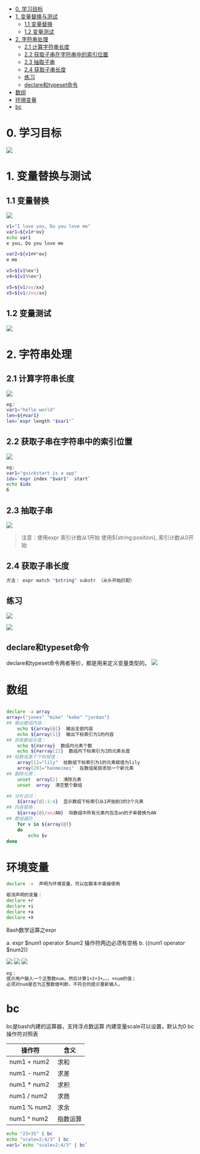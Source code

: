 <!-- TOC -->

- [0. 学习目标](#0-学习目标)
- [1. 变量替换与测试](#1-变量替换与测试)
    - [1.1 变量替换](#11-变量替换)
    - [1.2 变量测试](#12-变量测试)
- [2. 字符串处理](#2-字符串处理)
    - [2.1 计算字符串长度](#21-计算字符串长度)
    - [2.2 获取子串在字符串中的索引位置](#22-获取子串在字符串中的索引位置)
    - [2.3 抽取子串](#23-抽取子串)
    - [2.4 获取子串长度](#24-获取子串长度)
    - [练习](#练习)
    - [declare和typeset命令](#declare和typeset命令)
- [数组](#数组)
- [环境变量](#环境变量)
- [bc](#bc)

<!-- /TOC -->

# 0. 学习目标
![](.assets/1.变量的高级用法-464abc89.png)

# 1. 变量替换与测试
## 1.1 变量替换
![](.assets/1.变量的高级用法-e4b2211b.png)
```bash
v1="I love you, Do you love me"
var1=${v1#*ov}
echo var1
e you, Do you love me

var2=${v1##*ov}
e me

v3=${v1%ov*}
v4=${v1%%ov*}

v5=${v1/ov/xx}
v5=${v1//ov/xx}

```
## 1.2 变量测试
![](.assets/1.变量的高级用法-f14df78b.png)

# 2. 字符串处理
## 2.1 计算字符串长度
![](.assets/1.变量的高级用法-9ed01dce.png)
```bash
eg：
var1="hello world"
len=${#var1}
len=`expr length "$var1"`
```
## 2.2 获取子串在字符串中的索引位置
![](.assets/1.变量的高级用法-1291efa3.png)
```bash
eg:
var1="quickstart is a app"
idx=`expr index "$var1"  start`
echo $idx
6
```
## 2.3 抽取子串
![](.assets/1.变量的高级用法-70ee18d4.png)
> 注意：使用expr 索引计数从1开始
  使用${string:position}, 索引计数从0开始

## 2.4 获取子串长度
```bash
方法： expr match "$string" substr （从头开始匹配）
```
## 练习
![](.assets/1.变量的高级用法-89ca0974.png)

![](.assets/1.变量的高级用法-92527fe6.png)

## declare和typeset命令
declare和typeset命令两者等价，都是用来定义变量类型的。
![](.assets/1.变量的高级用法-3476ee4c.png)

# 数组
```bash

declare -a array
array=("jones" "mike" "kobe" "jordan")
## 输出数组内容：
	echo ${array[@]}  输出全部内容
	echo ${array[1]}  输出下标索引为1的内容
## 获取数组长度：
	echo ${#array}  数组内元素个数
	echo ${#array[2]}  数组内下标索引为2的元素长度
## 给数组某个下标赋值：
	array[1]="lily"  给数组下标索引为1的元素赋值为lily
	array[20]="hanmeimei"  在数组尾部添加一个新元素
## 删除元素：
	unset  array[2]  清除元素
	unset  array  清空整个数组

## 分片访问：
	${array[@]:1:4}  显示数组下标索引从1开始到3的3个元素
## 内容替换：
	${array[@]/an/AN}  将数组中所有元素内包含an的子串替换为AN
## 数组遍历：
	for v in ${array[@]}
	do
		echo $v
done
```

# 环境变量
```bash
declare -x  声明为环境变量，可以在脚本中直接使用

取消声明的变量：
declare +r
declare +i
declare +a
declare +X
```
Bash数学运算之expr

a. expr $num1 operator $num2 操作符两边必须有空格
b. $(($num1 operator $num2))

![](.assets/1.变量的高级用法-53d4e817.png)
![](.assets/1.变量的高级用法-c798f4fa.png)
![](.assets/1.变量的高级用法-a5dc0fe7.png)
```bash
eg：
提示用户输入一个正整数num，然后计算1+2+3+。。。+num的值；
必须对num是否为正整数做判断，不符合的提示重新输入。

```

# bc
bc是bash内建的运算器，支持浮点数运算
内建变量scale可以设置，默认为0
bc操作符对照表

操作符|含义
--|--
num1 + num2 |	求和
num1 - num2	|求差
num1 * num2	|求积
num1 / num2	|求商
num1 % num2	|求余
num1 ^ num2	|指数运算

```bash
echo "23+35" | bc
echo "scale=2;4/3" | bc
var1=`echo "scale=2;4/3" | bc`
```
